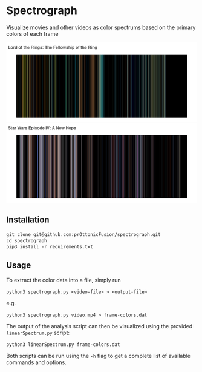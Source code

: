 # Spectrograph
Visualize movies and other videos as color spectrums based on the primary colors of each frame

![Sample 1](https://github.com/prOttonicFusion/spectrograph/blob/main/samples/LoTR_Fellowship-of-the-Ring.png)
![Sample 2](https://github.com/prOttonicFusion/spectrograph/blob/main/samples/Star-Wars_A_New_Hope.png)

## Installation
```
git clone git@github.com:prOttonicFusion/spectrograph.git
cd spectrograph
pip3 install -r requirements.txt
```

## Usage
To extract the color data into a file, simply run
```
python3 spectrograph.py <video-file> > <output-file>
```
e.g.
```
python3 spectrograph.py video.mp4 > frame-colors.dat
```

The output of the analysis script can then be visualized using the provided `linearSpectrum.py` script:
```
python3 linearSpectrum.py frame-colors.dat
```
Both scripts can be run using the `-h` flag to get a complete list of available commands and options.
